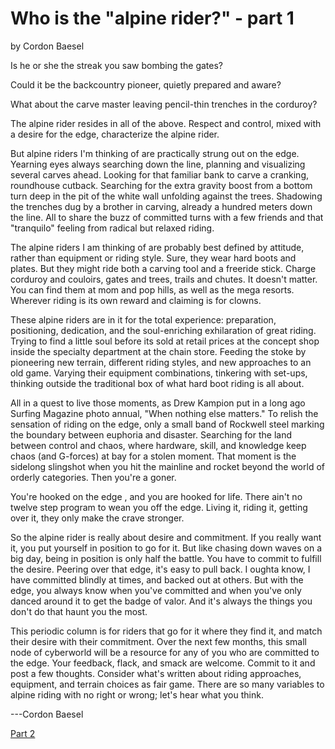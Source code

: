 # Who is the "alpine rider?" - part 1

by Cordon Baesel

Is he or she the streak you saw bombing the gates?

Could it be the backcountry pioneer, quietly prepared and aware?

What about the carve master leaving pencil-thin trenches in the corduroy?

The alpine rider resides in all of the above. Respect and control, mixed with a desire for the edge, characterize the alpine rider.

But alpine riders I'm thinking of are practically strung out on the edge. Yearning eyes always searching down the line, planning and visualizing several carves ahead. Looking for that familiar bank to carve a cranking, roundhouse cutback. Searching for the extra gravity boost from a bottom turn deep in the pit of the white wall unfolding against the trees. Shadowing the trenches dug by a brother in carving, already a hundred meters down the line. All to share the buzz of committed turns with a few friends and that "tranquilo" feeling from radical but relaxed riding.

The alpine riders I am thinking of are probably best defined by attitude, rather than equipment or riding style. Sure, they wear hard boots and plates. But they might ride both a carving tool and a freeride stick. Charge corduroy and couloirs, gates and trees, trails and chutes. It doesn't matter. You can find them at mom and pop hills, as well as the mega resorts. Wherever riding is its own reward and claiming is for clowns.

These alpine riders are in it for the total experience: preparation, positioning, dedication, and the soul-enriching exhilaration of great riding. Trying to find a little soul before its sold at retail prices at the concept shop inside the specialty department at the chain store. Feeding the stoke by pioneering new terrain, different riding styles, and new approaches to an old game. Varying their equipment combinations, tinkering with set-ups, thinking outside the traditional box of what hard boot riding is all about.

All in a quest to live those moments, as Drew Kampion put in a long ago Surfing Magazine photo annual, "When nothing else matters." To relish the sensation of riding on the edge, only a small band of Rockwell steel marking the boundary between euphoria and disaster. Searching for the land between control and chaos, where hardware, skill, and knowledge keep chaos (and G-forces) at bay for a stolen moment. That moment is the sidelong slingshot when you hit the mainline and rocket beyond the world of orderly categories. Then you're a goner.

You're hooked on the edge , and you are hooked for life. There ain't no twelve step program to wean you off the edge. Living it, riding it, getting over it, they only make the crave stronger.

So the alpine rider is really about desire and commitment. If you really want it, you put yourself in position to go for it. But like chasing down waves on a big day, being in position is only half the battle. You have to commit to fulfill the desire. Peering over that edge, it's easy to pull back. I oughta know, I have committed blindly at times, and backed out at others. But with the edge, you always know when you've committed and when you've only danced around it to get the badge of valor. And it's always the things you don't do that haunt you the most.

This periodic column is for riders that go for it where they find it, and match their desire with their commitment. Over the next few months, this small node of cyberworld will be a resource for any of you who are committed to the edge. Your feedback, flack, and smack are welcome. Commit to it and post a few thoughts. Consider what's written about riding approaches, equipment, and terrain choices as fair game. There are so many variables to alpine riding with no right or wrong; let's hear what you think.

---Cordon Baesel

[Part 2](/alpine-carving/articles/alpine-rider-2/article.md)

